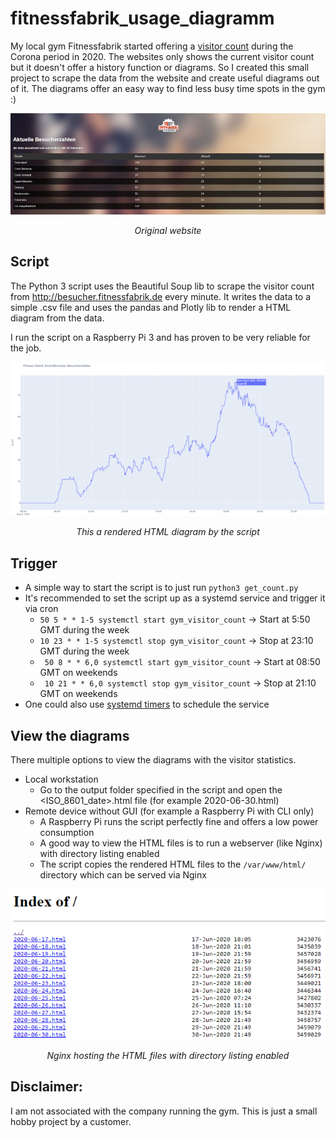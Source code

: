 # fitnessfabrik_usage_diagramm

My local gym Fitnessfabrik started offering a [visitor count](http://besucher.fitnessfabrik.de) during the Corona period in 2020. The websites only shows the current visitor count 
but it doesn't offer a history function or diagrams. So I created this small project to scrape the data from the website and create useful diagrams out of it. The diagrams offer an easy way to find less busy time spots in the gym :)

<p align="center">
  <img src="pictures/fitness_fabrik_visitor_count.png">
</p>
<p align="center">
     <em>Original website</em>
</p>

## Script

The Python 3 script uses the Beautiful Soup lib to scrape the visitor count from http://besucher.fitnessfabrik.de every minute. It writes the data to a simple .csv file 
and uses the pandas and Plotly lib to render a HTML diagram from the data.

I run the script on a Raspberry Pi 3 and has proven to be very reliable for the job.

<p align="center">
  <img src="pictures/sample_count.png">
</p>
<p align="center">
     <em>This a rendered HTML diagram by the script</em>
</p>

## Trigger
* A simple way to start the script is to just run ```python3 get_count.py```
* It's recommended to set the script up as a systemd service and trigger it via cron
  * ```50 5 * * 1-5 systemctl start gym_visitor_count``` -> Start at 5:50 GMT during the week
  * ```10 23 * * 1-5 systemctl stop gym_visitor_count``` -> Stop at 23:10 GMT during the week
  * ``` 50 8 * * 6,0 systemctl start gym_visitor_count``` -> Start at 08:50 GMT on weekends
  * ``` 10 21 * * 6,0 systemctl stop gym_visitor_count``` -> Stop at 21:10 GMT on weekends
* One could also use [systemd timers](https://wiki.archlinux.org/title/Systemd/Timers) to schedule the service

##  View the diagrams

There multiple options to view the diagrams with the visitor statistics. 

* Local workstation
  * Go to the output folder specified in the script and open the <ISO_8601_date>.html file (for example 2020-06-30.html)  
* Remote device without GUI (for example a Raspberry Pi with CLI only)
  * A Raspberry Pi runs the script perfectly fine and offers a low power consumption
  * A good way to view the HTML files is to run a webserver (like Nginx) with directory listing enabled
  * The script copies the rendered HTML files to the ```/var/www/html/``` directory which can be served via Nginx

<p align="center">
  <img src="pictures/nginx_dir_listing.png">
</p>
<p align="center">
     <em>Nginx hosting the HTML files with directory listing enabled</em>
</p>

## Disclaimer:

I am not associated with the company running the gym. This is just a small hobby project by a customer. 
